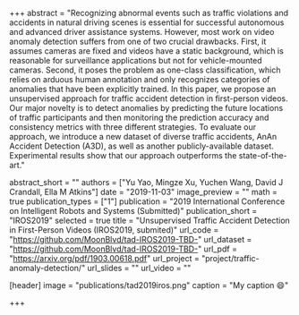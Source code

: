 +++
abstract = "Recognizing abnormal events such as traffic violations and accidents in natural driving scenes is essential for successful autonomous and advanced driver assistance systems. However, most work on video anomaly detection suffers from one of two crucial drawbacks. First, it assumes cameras are fixed and videos have a static background, which is reasonable for surveillance applications but not for vehicle-mounted cameras. Second, it poses the problem as one-class classification, which relies on arduous human annotation and only recognizes categories of anomalies that have been explicitly trained. In this paper, we propose an unsupervised approach for traffic accident detection in first-person videos. Our major novelty is to detect anomalies by predicting the future locations of traffic participants and then monitoring the prediction accuracy and consistency metrics with three different strategies. To evaluate our approach, we introduce a new dataset of diverse traffic accidents, AnAn Accident Detection (A3D), as well as another publicly-available dataset. Experimental results show that our approach outperforms the state-of-the-art."

abstract_short = ""
authors = ["Yu Yao, Mingze Xu, Yuchen Wang, David J Crandall, Ella M Atkins"]
date = "2019-11-03"
image_preview = ""
math = true
publication_types = ["1"]
publication = "2019 International Conference on Intelligent Robots and Systems (Submitted)"
publication_short = "IROS2019"
selected = true
title = "Unsupervised Traffic Accident Detection in First-Person Videos (IROS2019, submited)"
url_code = "https://github.com/MoonBlvd/tad-IROS2019-TBD-"
url_dataset = "https://github.com/MoonBlvd/tad-IROS2019-TBD-"
url_pdf = "https://arxiv.org/pdf/1903.00618.pdf"
url_project = "project/traffic-anomaly-detection/"
url_slides = ""
url_video = ""

[header]
image = "publications/tad2019iros.png"
caption = "My caption :smile:"

+++

